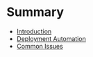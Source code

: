 # Summary

- [Introduction](./introduction.md)
- [Deployment Automation](./deployment_automation.md)
- [Common Issues](./common_issues.md)
